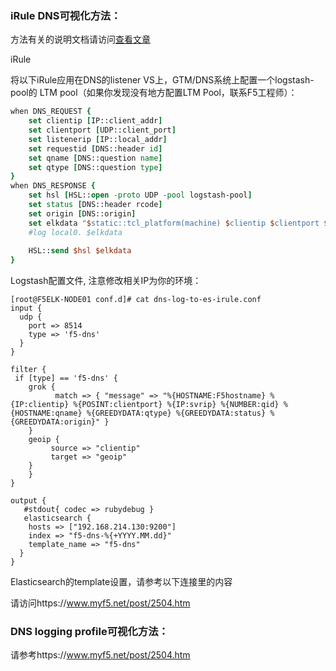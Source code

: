 ### iRule DNS可视化方法：

方法有关的说明文档请访问[查看文章](https://www.myf5.net/post/2581.htm)

iRule

将以下iRule应用在DNS的listener VS上，GTM/DNS系统上配置一个logstash-pool的 LTM pool（如果你发现没有地方配置LTM Pool，联系F5工程师）：

````tcl
when DNS_REQUEST {
    set clientip [IP::client_addr]
    set clientport [UDP::client_port]
    set listenerip [IP::local_addr]
    set requestid [DNS::header id]
    set qname [DNS::question name]
    set qtype [DNS::question type]
}
when DNS_RESPONSE {
    set hsl [HSL::open -proto UDP -pool logstash-pool]
    set status [DNS::header rcode]
    set origin [DNS::origin]
    set elkdata "$static::tcl_platform(machine) $clientip $clientport $listenerip $requestid $qname $qtype $status $origin"
    #log local0. $elkdata
    
    HSL::send $hsl $elkdata
}
````



Logstash配置文件, 注意修改相关IP为你的环境：

```
[root@F5ELK-NODE01 conf.d]# cat dns-log-to-es-irule.conf
input {
  udp {
    port => 8514
    type => 'f5-dns'
  }
}

filter {
 if [type] == 'f5-dns' {
    grok {
          match => { "message" => "%{HOSTNAME:F5hostname} %{IP:clientip} %{POSINT:clientport} %{IP:svrip} %{NUMBER:qid} %{HOSTNAME:qname} %{GREEDYDATA:qtype} %{GREEDYDATA:status} %{GREEDYDATA:origin}" }
    }
    geoip {
         source => "clientip"
         target => "geoip"
    }
    }
}

output {
   #stdout{ codec => rubydebug }
   elasticsearch {
    hosts => ["192.168.214.130:9200"]
    index => "f5-dns-%{+YYYY.MM.dd}"
    template_name => "f5-dns"
  }
}
```



Elasticsearch的template设置，请参考以下连接里的内容

请访问https://www.myf5.net/post/2504.htm

### DNS logging profile可视化方法：

请参考https://www.myf5.net/post/2504.htm